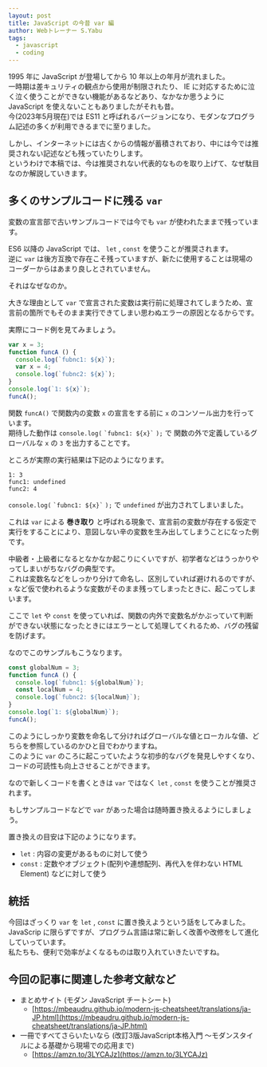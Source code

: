 ```yaml
---
layout: post
title: JavaScript の今昔 var 編
author: Webトレーナー S.Yabu
tags:
  - javascript
  - coding
---
```


1995 年に JavaScript が登場してから 10 年以上の年月が流れました。  
一時期は差キュリティの観点から使用が制限されたり、 IE に対応するために泣く泣く使うことができない機能があるなどあり、なかなか思うように JavaScript を使えないこともありましたがそれも昔。  
今(2023年5月現在)では ES11 と呼ばれるバージョンになり、モダンなプログラム記述の多くが利用できるまでに至りました。  

しかし、インターネットには古くからの情報が蓄積されており、中には今では推奨されない記述なども残っていたりします。  
というわけで本稿では、今は推奨されない代表的なものを取り上げて、なぜ駄目なのか解説していきます。  

<!--more-->

## 多くのサンプルコードに残る `var`

変数の宣言部で古いサンプルコードでは今でも `var` が使われたままで残っています。  

ES6 以降の JavaScript では、 `let` , `const` を使うことが推奨されます。  
逆に `var` は後方互換で存在こそ残っていますが、新たに使用することは現場のコーダーからはあまり良しとされていません。  

それはなぜなのか。  

大きな理由として `var` で宣言された変数は実行前に処理されてしまうため、宣言前の箇所でもそのまま実行できてしまい思わぬエラーの原因となるからです。  

実際にコード例を見てみましょう。  

```javascript
var x = 3;
function funcA () {
  console.log(`fubnc1: ${x}`);
  var x = 4;
  console.log(`fubnc2: ${x}`);
}
console.log(`1: ${x}`);
funcA();
```

関数 `funcA()` で関数内の変数 `x` の宣言をする前に `x` のコンソール出力を行っています。  
期待した動作は `console.log(` `` `fubnc1: ${x}` `` `);` で 関数の外で定義しているグローバルな `x` の `3` を出力することです。  

ところが実際の実行結果は下記のようになります。  

```text
1: 3
func1: undefined
func2: 4
```

`console.log(` `` `fubnc1: ${x}` `` `);` で `undefined` が出力されてしまいました。  

これは `var` による **巻き取り** と呼ばれる現象で、宣言前の変数が存在する仮定で実行をすることにより、意図しない辛の変数を生み出してしまうことになった例です。  

中級者・上級者になるとなかなか起こりにくいですが、初学者などはうっかりやってしまいがちなバグの典型です。  
これは変数名などをしっかり分けて命名し、区別していれば避けれるのですが、  `x` など仮で使われるような変数がそのまま残ってしまったときに、起こってしまいます。  

ここで `let` や `const` を使っていれば、関数の内外で変数名がかぶっていて判断ができない状態になったときにはエラーとして処理してくれるため、バグの残留を防げます。  

なのでこのサンプルもこうなります。  

```javascript
const globalNum = 3;
function funcA () {
  console.log(`fubnc1: ${globalNum}`);
  const localNum = 4;
  console.log(`fubnc2: ${localNum}`);
}
console.log(`1: ${globalNum}`);
funcA();
```

このようにしっかり変数を命名して分ければグローバルな値とローカルな値、どちらを参照しているのかひと目でわかりますね。  
このように `var` のころに起こっていたような初歩的なバグを発見しやすくなり、コードの可読性も向上させることができます。  

なので新しくコードを書くときは `var` ではなく `let` , `const` を使うことが推奨されます。  

もしサンプルコードなどで `var` があった場合は随時置き換えるようにしましょう。  

置き換えの目安は下記のようになります。  

- `let` : 内容の変更があるものに対して使う
- `const` : 定数やオブジェクト(配列や連想配列、再代入を伴わない HTML Element) などに対して使う

## 統括

今回はざっくり `var` を `let` , `const` に置き換えようという話をしてみました。  
JavaScrip に限らずですが、プログラム言語は常に新しく改善や改修をして進化していっています。  
私たちも、便利で効率がよくなるものは取り入れていきたいですね。  

## 今回の記事に関連した参考文献など

- まとめサイト (モダン JavaScript チートシート)
  - [https://mbeaudru.github.io/modern-js-cheatsheet/translations/ja-JP.html](https://mbeaudru.github.io/modern-js-cheatsheet/translations/ja-JP.html)
- 一冊ですべてさらいたいなら (改訂3版JavaScript本格入門 ～モダンスタイルによる基礎から現場での応用まで)
  - [https://amzn.to/3LYCAJz](https://amzn.to/3LYCAJz)
